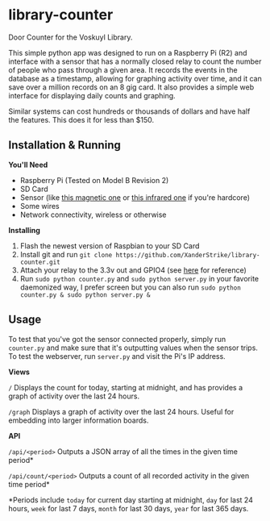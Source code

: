 library-counter
===============

Door Counter for the Voskuyl Library.

This simple python app was designed to run on a Raspberry Pi (R2) and interface with a sensor that has a normally closed relay to count the number of people who pass through a given area. It records the events in the database as a timestamp, allowing for graphing activity over time, and it can save over a million records on an 8 gig card. It also provides a simple web interface for displaying daily counts and graphing.

Similar systems can cost hundreds or thousands of dollars and have half the features. This does it for less than $150.

Installation & Running
--------------------

**You'll Need**

* Raspberry Pi (Tested on Model B Revision 2)
* SD Card
* Sensor (like [this magnetic one](http://www.amazon.com/Directed-Electronics-8601-Magnetic-Switch/dp/B0009SUF08/ref=sr_1_1?ie=UTF8&qid=1373390827&sr=8-1&keywords=magnetic+door+switch) or [this infrared one](http://www.amazon.com/Enforcer-Indoor-Outdoor-Mounted-Photoelectric/dp/B001LFPB0M/ref=pd_sim_sbs_hi_2) if you're hardcore)
* Some wires
* Network connectivity, wireless or otherwise

**Installing**

1. Flash the newest version of Raspbian to your SD Card
2. Install git and run `git clone https://github.com/XanderStrike/library-counter.git`
3. Attach your relay to the 3.3v out and GPIO4 (see [here](http://i.imgur.com/Px57C0c.png) for reference)
4. Run `sudo python counter.py` and `sudo python server.py` in your favorite daemonized way, I prefer screen but you can also run `sudo python counter.py & sudo python server.py &`

Usage
-----

To test that you've got the sensor connected properly, simply run `counter.py` and make sure that it's outputting values when the sensor trips. To test the webserver, run `server.py` and visit the Pi's IP address.

**Views**

`/` Displays the count for today, starting at midnight, and has provides a graph of activity over the last 24 hours.

`/graph` Displays a graph of activity over the last 24 hours. Useful for embedding into larger information boards.

**API**

`/api/<period>` Outputs a JSON array of all the times in the given time period*

`/api/count/<period>` Outputs a count of all recorded activity in the given time period*

*Periods include `today` for current day starting at midnight, `day` for last 24 hours, `week` for last 7 days, `month` for last 30 days, `year` for last 365 days.